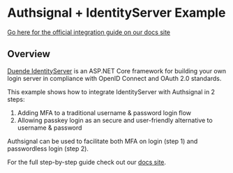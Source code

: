 # Authsignal + IdentityServer Example

[Go here for the official integration guide on our docs site](https://docs.authsignal.com/integrations/identityserver)

## Overview

[Duende IdentityServer](https://duendesoftware.com/products/identityserver) is an ASP.NET Core framework for building your own login server in compliance with OpenID Connect and OAuth 2.0 standards.

This example shows how to integrate IdentityServer with Authsignal in 2 steps:

1. Adding MFA to a traditional username & password login flow
2. Allowing passkey login as an secure and user-friendly alternative to username & password

Authsignal can be used to facilitate both MFA on login (step 1) and passwordless login (step 2).

For the full step-by-step guide check out our [docs site](https://docs.authsignal.com/integrations/identityserver).
